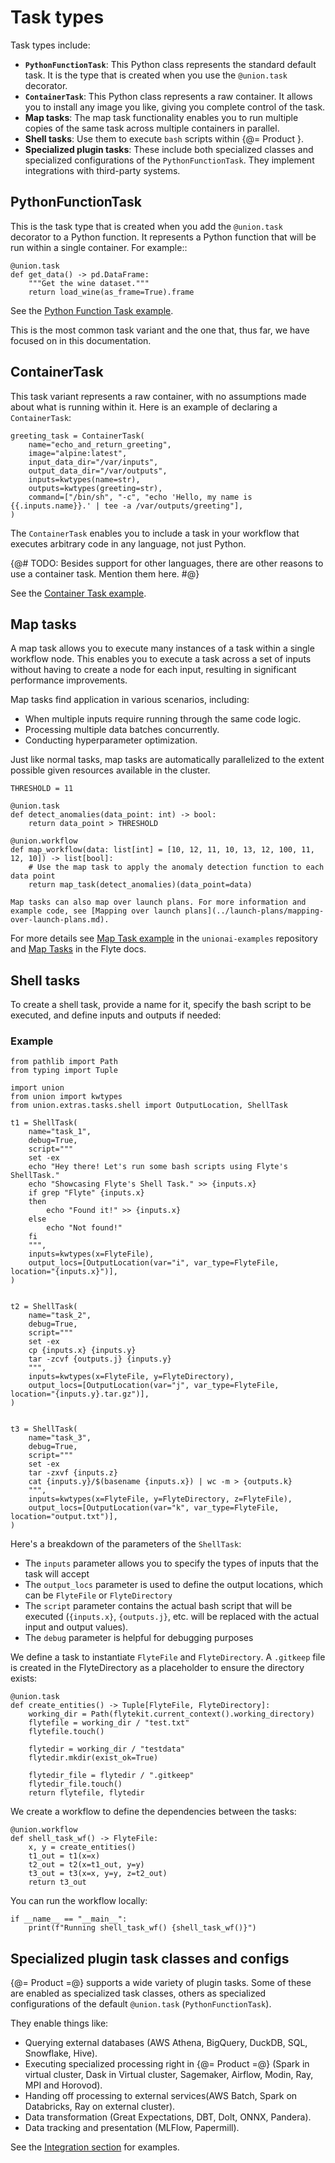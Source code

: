 # Task types

Task types include:

* **`PythonFunctionTask`**: This Python class represents the standard default task.
It is the type that is created when you use the `@union.task` decorator.
* **`ContainerTask`**: This Python class represents a raw container.
It allows you to install any image you like, giving you complete control of the task.
* **Map tasks**: The map task functionality enables you to run multiple copies of the same task across multiple containers in parallel.
* **Shell tasks**: Use them to execute `bash` scripts within {@= Product }.
* **Specialized plugin tasks**: These include both specialized classes and specialized configurations of the `PythonFunctionTask`.
They implement integrations with third-party systems.

## PythonFunctionTask

This is the task type that is created when you add the `@union.task` decorator to a Python function.
It represents a Python function that will be run within a single container. For example::

```{code-block} python
@union.task
def get_data() -> pd.DataFrame:
    """Get the wine dataset."""
    return load_wine(as_frame=True).frame

```

See the [Python Function Task example](https://github.com/unionai-oss/union-cloud-docs-examples/tree/main/python_function_task).

This is the most common task variant and the one that, thus far, we have focused on in this documentation.

## ContainerTask

This task variant represents a raw container, with no assumptions made about what is running within it.
Here is an example of declaring a `ContainerTask`:

```{code-block} python
greeting_task = ContainerTask(
    name="echo_and_return_greeting",
    image="alpine:latest",
    input_data_dir="/var/inputs",
    output_data_dir="/var/outputs",
    inputs=kwtypes(name=str),
    outputs=kwtypes(greeting=str),
    command=["/bin/sh", "-c", "echo 'Hello, my name is {{.inputs.name}}.' | tee -a /var/outputs/greeting"],
)

```

The `ContainerTask` enables you to include a task in your workflow that executes arbitrary code in any language, not just Python.

{@# TODO: Besides support for other languages, there are other reasons to use a container task. Mention them here. #@}

See the [Container Task example](https://github.com/unionai-oss/union-cloud-docs-examples/tree/main/container_task).

## Map tasks

A map task allows you to execute many instances of a task within a single workflow node.
This enables you to execute a task across a set of inputs without having to create a node for each input, resulting in significant performance improvements.

Map tasks find application in various scenarios, including:

* When multiple inputs require running through the same code logic.
* Processing multiple data batches concurrently.
* Conducting hyperparameter optimization.

Just like normal tasks, map tasks are automatically parallelized to the extent possible given resources available in the cluster.

```{code-block} python
THRESHOLD = 11

@union.task
def detect_anomalies(data_point: int) -> bool:
    return data_point > THRESHOLD

@union.workflow
def map_workflow(data: list[int] = [10, 12, 11, 10, 13, 12, 100, 11, 12, 10]) -> list[bool]:
    # Use the map task to apply the anomaly detection function to each data point
    return map_task(detect_anomalies)(data_point=data)

```

```{note}
Map tasks can also map over launch plans. For more information and example code, see [Mapping over launch plans](../launch-plans/mapping-over-launch-plans.md).
```

For more details see [Map Task example](https://github.com/unionai-oss/union-cloud-docs-examples/tree/main/map_task) in the `unionai-examples` repository and [Map Tasks](https://docs.flyte.org/en/latest/user_guide/advanced_composition/map_tasks.html#map-task) in the Flyte docs.

## Shell tasks

To create a shell task, provide a name for it, specify the bash script to be executed, and define inputs and outputs if needed:

### Example
```{code-block} python
from pathlib import Path
from typing import Tuple

import union
from union import kwtypes
from union.extras.tasks.shell import OutputLocation, ShellTask

t1 = ShellTask(
    name="task_1",
    debug=True,
    script="""
    set -ex
    echo "Hey there! Let's run some bash scripts using Flyte's ShellTask."
    echo "Showcasing Flyte's Shell Task." >> {inputs.x}
    if grep "Flyte" {inputs.x}
    then
        echo "Found it!" >> {inputs.x}
    else
        echo "Not found!"
    fi
    """,
    inputs=kwtypes(x=FlyteFile),
    output_locs=[OutputLocation(var="i", var_type=FlyteFile, location="{inputs.x}")],
)


t2 = ShellTask(
    name="task_2",
    debug=True,
    script="""
    set -ex
    cp {inputs.x} {inputs.y}
    tar -zcvf {outputs.j} {inputs.y}
    """,
    inputs=kwtypes(x=FlyteFile, y=FlyteDirectory),
    output_locs=[OutputLocation(var="j", var_type=FlyteFile, location="{inputs.y}.tar.gz")],
)


t3 = ShellTask(
    name="task_3",
    debug=True,
    script="""
    set -ex
    tar -zxvf {inputs.z}
    cat {inputs.y}/$(basename {inputs.x}) | wc -m > {outputs.k}
    """,
    inputs=kwtypes(x=FlyteFile, y=FlyteDirectory, z=FlyteFile),
    output_locs=[OutputLocation(var="k", var_type=FlyteFile, location="output.txt")],
)
```
Here's a breakdown of the parameters of the `ShellTask`:

- The `inputs` parameter allows you to specify the types of inputs that the task will accept
- The `output_locs` parameter is used to define the output locations, which can be `FlyteFile` or `FlyteDirectory`
- The `script` parameter contains the actual bash script that will be executed
  (`{inputs.x}`, `{outputs.j}`, etc. will be replaced with the actual input and output values).
- The `debug` parameter is helpful for debugging purposes

We define a task to instantiate `FlyteFile` and `FlyteDirectory`.
A `.gitkeep` file is created in the FlyteDirectory as a placeholder to ensure the directory exists:

```{code-block} python
@union.task
def create_entities() -> Tuple[FlyteFile, FlyteDirectory]:
    working_dir = Path(flytekit.current_context().working_directory)
    flytefile = working_dir / "test.txt"
    flytefile.touch()

    flytedir = working_dir / "testdata"
    flytedir.mkdir(exist_ok=True)

    flytedir_file = flytedir / ".gitkeep"
    flytedir_file.touch()
    return flytefile, flytedir
```
We create a workflow to define the dependencies between the tasks:

```{code-block} python
@union.workflow
def shell_task_wf() -> FlyteFile:
    x, y = create_entities()
    t1_out = t1(x=x)
    t2_out = t2(x=t1_out, y=y)
    t3_out = t3(x=x, y=y, z=t2_out)
    return t3_out
```
You can run the workflow locally:
```{code-block} python
if __name__ == "__main__":
    print(f"Running shell_task_wf() {shell_task_wf()}")
```


## Specialized plugin task classes and configs

{@= Product =@} supports a wide variety of plugin tasks.
Some of these are enabled as specialized task classes, others as specialized configurations of the default `@union.task` (`PythonFunctionTask`).

They enable things like:

* Querying external databases (AWS Athena, BigQuery, DuckDB, SQL, Snowflake, Hive).
* Executing specialized processing right in {@= Product =@} (Spark in virtual cluster, Dask in Virtual cluster, Sagemaker, Airflow, Modin, Ray, MPI and Horovod).
* Handing off processing to external services(AWS Batch, Spark on Databricks, Ray on external cluster).
* Data transformation (Great Expectations, DBT, Dolt, ONNX, Pandera).
* Data tracking and presentation  (MLFlow, Papermill).

See the [Integration section](https://docs.flyte.org/en/latest/flytesnacks/integrations.html) for examples.


<!-- INCORPORATE THE FOLLOWING ABOVE WHERE NECESSARY

## @union.task parameters

`task_config`: This argument provides configuration for a specific task types. Please refer to the plugins documentation for the right object to use.
It is impossible to define the unit of execution of a task in the same
way for all tasks. Hence, Flyte allows for different task types in the
system. Flyte has a set of defined, battle-tested task types. It allows
for a flexible model to
`define new types <cookbook:plugins_extend>`{.interpreted-text
role="std:ref"}.
Flyte offers numerous plugins for tasks, including backend plugins like Athena.
Flyte exposes an extensible model to express tasks in an
execution-independent language. It contains first-class task plugins
(for example:
[Papermill](https://github.com/flyteorg/flytekit/blob/master/plugins/flytekit-papermill/flytekitplugins/papermill/task.py),
[Great
Expectations](https://github.com/flyteorg/flytekit/blob/master/plugins/flytekit-greatexpectations/flytekitplugins/great_expectations/task.py),
and `more <integrations>`{.interpreted-text role="ref"}.) that execute
the Flyte tasks. Almost any action can be implemented and introduced
into Flyte as a \"Plugin\", which includes:
- Tasks that run queries on distributed data warehouses like Redshift, Hive, Snowflake, etc.
- Tasks that run executions on compute engines like Spark, Flink, AWS Sagemaker, AWS Batch, Kubernetes pods, jobs, etc.
- Tasks that call web services.
Flyte ships with certain defaults, for example, running a simple Python
function does not need any hosted service. Flyte knows how to execute
these kinds of tasks on Kubernetes. It turns out these are the vast
majority of tasks in machine learning, and Flyte is adept at handling an
enormous scale on Kubernetes. This is achieved by implementing a unique
scheduler on Kubernetes.

-->
